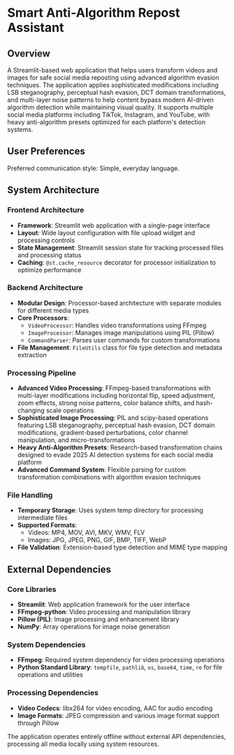 # Smart Anti-Algorithm Repost Assistant

## Overview

A Streamlit-based web application that helps users transform videos and images for safe social media reposting using advanced algorithm evasion techniques. The application applies sophisticated modifications including LSB steganography, perceptual hash evasion, DCT domain transformations, and multi-layer noise patterns to help content bypass modern AI-driven algorithm detection while maintaining visual quality. It supports multiple social media platforms including TikTok, Instagram, and YouTube, with heavy anti-algorithm presets optimized for each platform's detection systems.

## User Preferences

Preferred communication style: Simple, everyday language.

## System Architecture

### Frontend Architecture
- **Framework**: Streamlit web application with a single-page interface
- **Layout**: Wide layout configuration with file upload widget and processing controls
- **State Management**: Streamlit session state for tracking processed files and processing status
- **Caching**: `@st.cache_resource` decorator for processor initialization to optimize performance

### Backend Architecture
- **Modular Design**: Processor-based architecture with separate modules for different media types
- **Core Processors**:
  - `VideoProcessor`: Handles video transformations using FFmpeg
  - `ImageProcessor`: Manages image manipulations using PIL (Pillow)
  - `CommandParser`: Parses user commands for custom transformations
- **File Management**: `FileUtils` class for file type detection and metadata extraction

### Processing Pipeline
- **Advanced Video Processing**: FFmpeg-based transformations with multi-layer modifications including horizontal flip, speed adjustment, zoom effects, strong noise patterns, color balance shifts, and hash-changing scale operations
- **Sophisticated Image Processing**: PIL and scipy-based operations featuring LSB steganography, perceptual hash evasion, DCT domain modifications, gradient-based perturbations, color channel manipulation, and micro-transformations
- **Heavy Anti-Algorithm Presets**: Research-based transformation chains designed to evade 2025 AI detection systems for each social media platform
- **Advanced Command System**: Flexible parsing for custom transformation combinations with algorithm evasion techniques

### File Handling
- **Temporary Storage**: Uses system temp directory for processing intermediate files
- **Supported Formats**: 
  - Videos: MP4, MOV, AVI, MKV, WMV, FLV
  - Images: JPG, JPEG, PNG, GIF, BMP, TIFF, WebP
- **File Validation**: Extension-based type detection and MIME type mapping

## External Dependencies

### Core Libraries
- **Streamlit**: Web application framework for the user interface
- **FFmpeg-python**: Video processing and manipulation library
- **Pillow (PIL)**: Image processing and enhancement library
- **NumPy**: Array operations for image noise generation

### System Dependencies
- **FFmpeg**: Required system dependency for video processing operations
- **Python Standard Library**: `tempfile`, `pathlib`, `os`, `base64`, `time`, `re` for file operations and utilities

### Processing Dependencies
- **Video Codecs**: libx264 for video encoding, AAC for audio encoding
- **Image Formats**: JPEG compression and various image format support through Pillow

The application operates entirely offline without external API dependencies, processing all media locally using system resources.